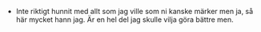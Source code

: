 - Inte riktigt hunnit med allt som jag ville som ni kanske märker men ja, så här mycket hann jag.
Är en hel del jag skulle vilja göra bättre men.